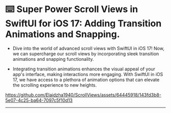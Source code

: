 ⌨️ Super Power Scroll Views in SwiftUI for iOS 17: Adding Transition Animations and Snapping.
========

- Dive into the world of advanced scroll views with SwiftUI in iOS 17! Now, we can supercharge our scroll views by incorporating sleek transition animations and snapping functionality.

- Integrating transition animations enhances the visual appeal of your app's interface, making interactions more engaging. With SwiftUI in iOS 17, we have access to a plethora of animation options that can elevate the scrolling experience to new heights.

https://github.com/Elaidzha1940/ScrollViews/assets/64445918/143fd3b8-5e07-4c25-ba64-7097c5f10d13

--------
